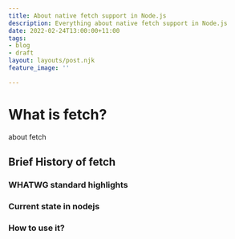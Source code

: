 ```yaml
---
title: About native fetch support in Node.js
description: Everything about native fetch support in Node.js
date: 2022-02-24T13:00:00+11:00
tags:
- blog
- draft
layout: layouts/post.njk
feature_image: ''

---
```

# What is fetch?

about fetch

## Brief History of fetch 

### WHATWG standard highlights

### Current state in nodejs

### How to use it?